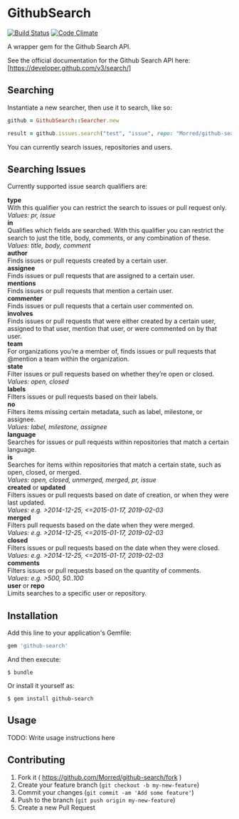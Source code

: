 # GithubSearch 
[![Build Status](https://travis-ci.org/Morred/github-search.svg?branch=master)](https://travis-ci.org/Morred/github-search) [![Code Climate](https://codeclimate.com/github/Morred/github-search/badges/gpa.svg)](https://codeclimate.com/github/Morred/github-search)

A wrapper gem for the Github Search API.

See the official documentation for the Github Search API here: [https://developer.github.com/v3/search/]

## Searching

Instantiate a new searcher, then use it to search, like so:

```ruby
github = GithubSearch::Searcher.new

result = github.issues.search("test", "issue", repo: "Morred/github-search", label: "enhancement")
```

You can currently search issues, repositories and users.

## Searching Issues

Currently supported issue search qualifiers are:

**type**  
With this qualifier you can restrict the search to issues or pull request only.  
*Values: pr, issue*  
**in**  
Qualifies which fields are searched. With this qualifier you can restrict the search to just the title, body, comments, or any combination of these.  
*Values: title, body, comment*  
**author**  
Finds issues or pull requests created by a certain user.  
**assignee**  
Finds issues or pull requests that are assigned to a certain user.  
**mentions**  
Finds issues or pull requests that mention a certain user.  
**commenter**  
Finds issues or pull requests that a certain user commented on.  
**involves**  
Finds issues or pull requests that were either created by a certain user, assigned to that user, mention that user, or were commented on by that user.  
**team**  
For organizations you’re a member of, finds issues or pull requests that @mention a team within the organization.  
**state**  
Filter issues or pull requests based on whether they’re open or closed.  
*Values: open, closed*  
**labels**  
Filters issues or pull requests based on their labels.  
**no**  
Filters items missing certain metadata, such as label, milestone, or assignee.  
*Values: label, milestone, assignee*  
**language**  
Searches for issues or pull requests within repositories that match a certain language.  
**is**  
Searches for items within repositories that match a certain state, such as open, closed, or merged.  
*Values: open, closed, unmerged, merged, pr, issue*  
**created** or **updated**  
Filters issues or pull requests based on date of creation, or when they were last updated.  
*Values: e.g. >2014-12-25, <=2015-01-17, 2019-02-03*  
**merged**  
Filters pull requests based on the date when they were merged.  
*Values: e.g. >2014-12-25, <=2015-01-17, 2019-02-03*  
**closed**  
Filters issues or pull requests based on the date when they were closed.  
*Values: e.g. >2014-12-25, <=2015-01-17, 2019-02-03*  
**comments**  
Filters issues or pull requests based on the quantity of comments.  
*Values: e.g. >500, 50..100*  
**user** or **repo**  
Limits searches to a specific user or repository.  

## Installation

Add this line to your application's Gemfile:

```ruby
gem 'github-search'
```

And then execute:

    $ bundle

Or install it yourself as:

    $ gem install github-search

## Usage

TODO: Write usage instructions here

## Contributing

1. Fork it ( https://github.com/Morred/github-search/fork )
2. Create your feature branch (`git checkout -b my-new-feature`)
3. Commit your changes (`git commit -am 'Add some feature'`)
4. Push to the branch (`git push origin my-new-feature`)
5. Create a new Pull Request
